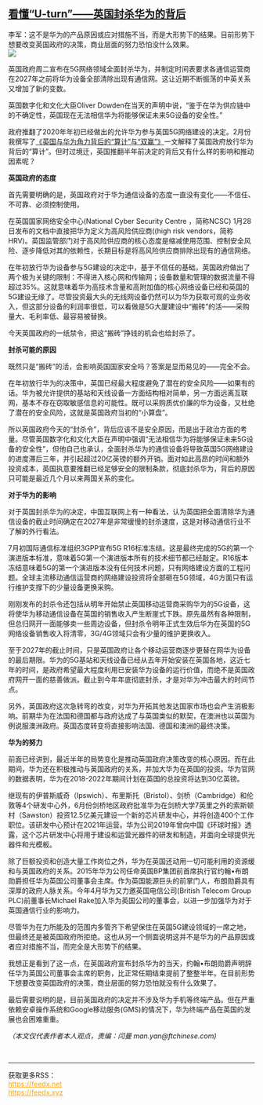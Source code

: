 <!--1594785091000-->
[看懂“U-turn”——英国封杀华为的背后](https://cn.ft.com/story/001088546?full=y)
------

<div></div><div class="story-lead">李军：这不是华为的产品原因或应对措施不当，而是大形势下的结果。目前形势下想要改变英国政府的决策，商业层面的努力恐怕没什么效果。</div><div class=" story-image image"><img src="https://thumbor.ftacademy.cn/unsafe/1340x754/https://thumbor.ftacademy.cn/unsafe/picture/3/000097393_piclink.jpg"></div><div class="story-body"><div id="story-body-container"><p>英国政府周二宣布在5G网络领域全面封杀华为，并制定时间表要求各通信运营商在2027年之前将华为设备全部清除出现有通信网。这让近期不断振荡的中英关系又增加了新的变数。</p><p>英国数字化和文化大臣Oliver Dowden在当天的声明中说，“鉴于在华为供应链中的不确定性，英国现在无法相信华为将能够保证未来5G设备的安全性。”</p><p>政府推翻了2020年年初已经做出的允许华为参与英国5G网络建设的决定。2月份我撰写了<a href="https://m.ftchinese.com/story/001086321?adchannelID=&full=y&archive" target="_blank">《英国与华为角力背后的“算计”与“双赢”》</a>一文解释了英国政府放行华为背后的“算计”。但时过境迁，英国推翻半年前决定的背后又有什么样的影响和推动因素呢？</p><p><b>英国政府的态度</b></p><div  data-o-ads-name="mpu-middle1" class="o-ads in-article-advert" data-o-ads-formats-default="false"  data-o-ads-formats-small="FtcMobileMpu"  data-o-ads-formats-medium="FtcMpu" data-o-ads-formats-large="FtcMpu" data-o-ads-formats-extra="FtcMpu" data-o-ads-targeting="cnpos=middle1;" data-cy='[{"devices":["PC","iPhoneWeb","AndroidWeb","iPhoneApp","AndroidApp"],"pattern":"MPU","position":"Middle1","container":"mpuInStory"}]'></div><p>首先需要明确的是，英国政府对于华为通信设备的态度一直没有变化——不信任、不可靠、必须控制使用。</p><p>在英国国家网络安全中心(National Cyber Security Centre ，简称NCSC) 1月28日发布的文档中直接把华为定义为高风险供应商((high risk vendors，简称HRV)。英国监管部门对于高风险供应商的核心态度是缩减使用范围、控制安全风险、逐步降低对其的依赖性，长期目标是将高风险供应商排除出现有的通信网络。</p><p>在年初放行华为设备参与5G建设的决定中，基于不信任的基础，英国政府做出了两个极为关键的限制：不得进入核心网和传输网；设备数量和管理的数据流量不得超过35%。这就意味着华为高技术含量和高附加值的核心网络设备已经和英国的5G建设无缘了。尽管投资最大头的无线网设备仍然可以为华为获取可观的业务收入，但这部分设备的利润率很低，可以看做是5G大厦建设中“搬砖”的活——采购量大、毛利率低、最容易被替换。</p><p>今天英国政府的一纸禁令，把这“搬砖”挣钱的机会也给封杀了。</p><p><b>封杀可能的原因</b></p><p>既然只是“搬砖”的活，会影响英国国家安全吗？答案是显而易见的——完全不会。</p><div data-o-ads-name="mpu-middle2" class="o-ads in-article-advert" data-o-ads-formats-default="false"  data-o-ads-formats-small="FtcMobileMpu"  data-o-ads-formats-medium="false" data-o-ads-formats-large="false" data-o-ads-formats-extra="false" data-o-ads-targeting="cnpos=middle2;" data-cy='[{"devices":["iPhoneWeb","AndroidWeb","iPhoneApp","AndroidApp"],"pattern":"MPU","position":"Middle2","container":"mpuInStory"}]'></div><p>在年初放行华为的决策中，英国已经最大程度避免了潜在的安全风险——如果有的话。华为被允许提供的基站和天线设备一方面结构相对简单，另一方面远离互联网，基本不存在窃取敏感信息的可能性。既可以采购质优价廉的华为设备，又杜绝了潜在的安全风险，这就是英国政府当初的“小算盘”。</p><p>所以英国政府今天的“封杀令”，背后应该不是安全原因，而是出于政治方面的考量。尽管英国数字化和文化大臣在声明中强调“无法相信华为将能够保证未来5G设备的安全性”，但他自己也承认，全面封杀华为的通信设备将导致英国5G网络建设的进度滞后三年，并引起超过20亿英镑的额外开销。面对如此高昂的时间和额外投资成本，英国执意要推翻已经足够安全的限制条款，彻底封杀华为，背后的原因只可能是最近几个月以来两国关系的变化。</p><p><b>对于华为的影响</b></p><p>对于英国封杀华为的决定，中国互联网上有一种看法，认为英国把全面清除华为通信设备的截止时间确定在2027年是非常缓慢的封杀速度，这是对移动通信行业不了解的外行看法。</p><p>7月初国际通信标准组织3GPP宣布5G R16标准冻结。这是最终完成的5G的第一个演进版本标准，意味着5G第一个演进版本所有的技术细节都已经敲定。R16版本冻结意味着5G的第一个演进版本没有任何技术问题，只有网络建设方面的工程问题。全球主流移动通信运营商的网络建设投资将全部砸在5G领域，4G方面只有运行维护支撑下的少量设备更换采购。</p><div data-o-ads-name="mpu-middle3" class="o-ads in-article-advert" data-o-ads-formats-default="false"  data-o-ads-formats-small="FtcMobileMpu"  data-o-ads-formats-medium="false" data-o-ads-formats-large="false" data-o-ads-formats-extra="false" data-o-ads-targeting="cnpos=middle3;" data-cy='[{"devices":["iPhoneWeb","AndroidWeb","iPhoneApp","AndroidApp"],"pattern":"MPU","position":"Middle3","container":"mpuInStory"}]'></div><p>刚刚发布的封杀令还包括从明年开始禁止英国移动运营商采购华为的5G设备，这将使华为移动通信设备在英国的销售收入产生断崖式下跌。原先虽然有各种限制，但总归网开一面能够卖一些周边设备，但封杀令明年正式生效后华为在英国的5G网络设备销售收入将清零，3G/4G领域只会有少量的维护更换收入。</p><p>至于2027年的截止时间，只是英国政府让各个移动运营商逐步更替在网华为设备的最后期限。华为的5G基站和天线设备已经从去年开始安装在英国各地，这近七年的时间，是政府希望最大程度利用已安装华为设备的运行价值，而绝不是英国政府网开一面的慈善做派。截止到今年年底彻底封杀，才是对华为冲击最大的时间节点。</p><p>另外，英国政府这次急转弯的改变，对华为开拓其他发达国家市场也会产生消极影响。前期华为在法国和德国都与政府达成了与英国类似的默契，在澳洲也以英国为例说服澳洲政府。英国态度转变将直接影响法国、德国和澳洲的最终决策。</p><p><b>华为的努力</b></p><p>前面已经讲到，最近半年的局势变化是推动英国政府决策改变的核心原因。而在此期间，华为还在积极推动与英国政府的关系，并加大华为在英国的投资。华为官网的数据表明，华为在2018-2022年期间计划在英国的总投资将达到30亿英镑。</p><div data-o-ads-name="mpu-middle4" class="o-ads in-article-advert" data-o-ads-formats-default="false"  data-o-ads-formats-small="FtcMobileMpu"  data-o-ads-formats-medium="false" data-o-ads-formats-large="false" data-o-ads-formats-extra="false" data-o-ads-targeting="cnpos=middle4;" data-cy='[{"devices":["iPhoneWeb","AndroidWeb","iPhoneApp","AndroidApp"],"pattern":"MPU","position":"Middle4","container":"mpuInStory"}]'></div><p>继现有的伊普斯威奇（Ipswich）、布里斯托（Bristol）、剑桥（Cambridge）和伦敦等4个研发中心外，6月份剑桥地区政府批准华为在剑桥大学7英里之外的索斯顿村（Sawston）投资12.5亿美元建设一个新的芯片研发中心，并将创造400个工作职位。该研发中心预计在2021年运营。华为公司2019年曾向中国《环球时报》透露，这个芯片研发中心将用于建设和运营光器件的研发和制造，并面向全球提供光器件和光模板。</p><p>除了巨额投资和创造大量工作岗位之外，华为在英国还动用一切可能利用的资源缓和与英国政府的关系。2015年华为公司任命英国BP集团前首席执行官约翰•布朗勋爵担任华为英国公司董事会主席。作为英国能源巨头的前掌门人，布朗勋爵具有深厚的政府人脉关系。今年4月华为又力邀英国电信公司(British Telecom Group PLC)前董事长Michael Rake加入华为英国公司的董事会，以进一步加强华为对于英国通信行业的影响力。</p><p>尽管华为在力所能及的范围内多管齐下希望保住在英国5G建设领域的一席之地，但最终还是被英国政府所拒绝。这也从另一个侧面说明这并不是华为的产品原因或者应对措施不当，而完全是大形势下的结果。</p><p>我想正是看到了这一点，在英国政府宣布封杀华为的当天，约翰•布朗勋爵声明辞任华为英国公司董事会主席的职务，比正常任期结束提前了整整半年。在目前形势下想要改变英国政府的决策，商业层面的努力恐怕就没有什么效果了。</p><p>最后需要说明的是，目前英国政府的决定并不涉及华为手机等终端产品。但在严重依赖安卓操作系统和Google移动服务(GMS)的情况下，华为终端产品在英国的发展也会困难重重。</p><div data-o-ads-name="mpu-middle5" class="o-ads in-article-advert" data-o-ads-formats-default="false"  data-o-ads-formats-small="FtcMobileMpu"  data-o-ads-formats-medium="false" data-o-ads-formats-large="false" data-o-ads-formats-extra="false" data-o-ads-targeting="cnpos=middle5;" data-cy='[{"devices":["iPhoneWeb","AndroidWeb","iPhoneApp","AndroidApp"],"pattern":"MPU","position":"Middle4","container":"mpuInStory"}]'></div><p><i>（本文仅代表作者本人观点，责编：闫曼 man.yan@ftchinese.com)</i></p></div><div class="clearfloat"></div></div><br><hr><div>获取更多RSS：<br><a href="https://feedx.net" style="color:orange" target="_blank">https://feedx.net</a> <br><a href="https://feedx.xyz" style="color:orange" target="_blank">https://feedx.xyz</a><br></div>
